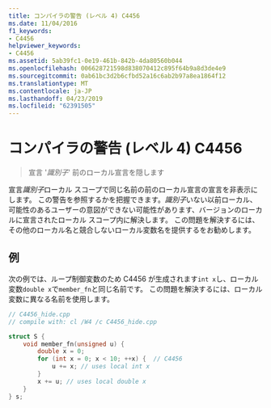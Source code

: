 ```yaml
---
title: コンパイラの警告 (レベル 4) C4456
ms.date: 11/04/2016
f1_keywords:
- C4456
helpviewer_keywords:
- C4456
ms.assetid: 5ab39fc1-0e19-461b-842b-4da80560b044
ms.openlocfilehash: 006628721598d838070412c895f64b9a8d3de4e9
ms.sourcegitcommit: 0ab61bc3d2b6cfbd52a16c6ab2b97a8ea1864f12
ms.translationtype: MT
ms.contentlocale: ja-JP
ms.lasthandoff: 04/23/2019
ms.locfileid: "62391505"
---
```

# <a name="compiler-warning-level-4-c4456"></a>コンパイラの警告 (レベル 4) C4456

> 宣言 '*識別子*' 前のローカル宣言を隠します

宣言*識別子*ローカル スコープで同じ名前の前のローカル宣言の宣言を非表示にします。 この警告を参照するかを把握できます。*識別子*いない以前ローカル、可能性のあるユーザーの意図ができない可能性があります、バージョンのローカルに宣言されたローカル スコープ内に解決します。 この問題を解決するには、その他のローカル名と競合しないローカル変数名を提供するをお勧めします。

## <a name="example"></a>例

次の例では、ループ制御変数のため C4456 が生成されます`int x`し、ローカル変数`double x`で`member_fn`と同じ名前です。 この問題を解決するには、ローカル変数に異なる名前を使用します。

```cpp
// C4456_hide.cpp
// compile with: cl /W4 /c C4456_hide.cpp

struct S {
    void member_fn(unsigned u) {
        double x = 0;
        for (int x = 0; x < 10; ++x) {  // C4456
            u += x; // uses local int x
        }
        x += u; // uses local double x
    }
} s;
```
